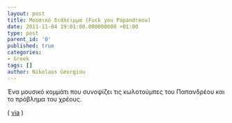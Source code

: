 ```yaml
---
layout: post
title: Μουσικό διάλειμμα (Fuck you Papandreou)
date: 2011-11-04 19:01:00.000000000 +01:00
type: post
parent_id: '0'
published: true
categories:
- Greek
tags: []
author: Nikolaos Georgiou
---
```


Ένα μουσικό κομμάτι που συνοψίζει τις κωλοτούμπες του Παπανδρέου και το πρόβλημα του χρέους.

( <a href="http://www.luckymedia.nl/luckytv/2011/11/fuck-you-papandreou/" target="_blank">via</a> )
